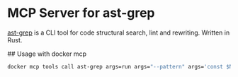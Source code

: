 # MCP Server for ast-grep

[ast-grep](https://github.com/ast-grep/ast-grep) is a CLI tool for code structural search, lint and rewriting. Written in Rust.

## Usage with docker mcp

```sh
docker mcp tools call ast-grep args=run args="--pattern" args='const $NAME = $VAL' args="--json" args="."
```